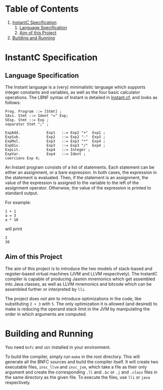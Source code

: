 # Table of Contents

1. [InstantC Specification](#instantc-specification)
   1. [Language Specification](#language-specification)
   2. [Aim of this Project](#aim-of-this-project)
2. [Building and Running](#building-and-running)

# InstantC Specification

## Language Specification

The Instant language is a (very) minimalistic language which supports integer constants and variables, as well as the four basic calculator operations. The LBNF syntax of Instant is detailed in [Instant.cf](src/grammar/Instant.cf), and looks as follows:

```lbnf
Prog. Program ::= [Stmt] ;
SAss. Stmt ::= Ident "=" Exp;
SExp. Stmt ::= Exp ;
separator Stmt ";" ;

ExpAdd.            Exp1   ::= Exp2 "+"  Exp1 ;
ExpSub.            Exp2   ::= Exp2 "-"  Exp3 ;
ExpMul.            Exp3   ::= Exp3 "*"  Exp4 ;
ExpDiv.            Exp3   ::= Exp3 "/"  Exp4 ;
ExpLit.            Exp4   ::= Integer ;
ExpVar.            Exp4   ::= Ident ;
coercions Exp 4;
```

An Instant program consists of a list of statements. Each statement can be either an assignment, or a bare expression. In both cases, the expression in the statement is evaluated. Then, if the statement is an assignment, the value of the expression is assigned to the variable to the left of the assignment operator. Otherwise, the value of the expression is printed to standard output.

For example:
```
1 + 1
a = 3
a * 10
```
will print
```
2
30
```

## Aim of this Project

The aim of this project is to introduce the two models of stack-based and register-based virtual machines (JVM and LLVM respectively). The InstantC compiler is capable of producing Jasmin mnemonics which get assembled into Java classes, as well as LLVM mnemonics and bitcode which can be assembled further or interpreted by `lli`.

The project does *not* aim to introduce optimizations in the code, like substituting `2 + 3` with `5`. The only optimization it is allowed (and desired) to make is reducing the operand stack limit in the JVM by manipulating the order in which arguments are computed.

# Building and Running

You need `bnfc` and `sbt` installed in your environment.

To build the compiler, simply run `make` in the root directory. This will generate all the BNFC sources and build the compiler itself. It will create two executable files, `insc_llvm` and `insc_jvm`, which take a file as their only argument and create the corresponding `.ll` and `.bc` or `.j` and `.class` files in the same directory as the given file. To execute the files, use `lli` or `java` respectively.
